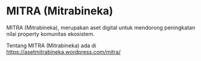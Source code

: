 # MITRA (Mitrabineka)
MITRA (Mitrabineka),  merupakan aset digital untuk mendorong peningkatan nilai property komunitas ekosistem.

Tentang MITRA (Mitrabineka) ada di https://asetmitrabineka.wordpress.com/mitra/
